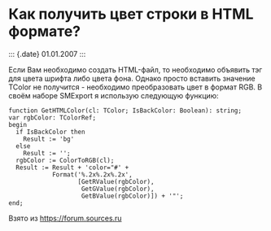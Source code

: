 Как получить цвет строки в HTML формате?
========================================

::: {.date}
01.01.2007
:::

Если Вам необходимо создать HTML-файл, то необходимо объявить тэг для
цвета шрифта либо цвета фона. Однако просто вставить значение TColor не
получится - необходимо преобразовать цвет в формат RGB. В своём наборе
SMExport я использую следующую функцию:

    function GetHTMLColor(cl: TColor; IsBackColor: Boolean): string; 
    var rgbColor: TColorRef; 
    begin 
      if IsBackColor then 
        Result := 'bg' 
      else 
        Result := ''; 
      rgbColor := ColorToRGB(cl); 
      Result := Result + 'color="#' + 
                Format('%.2x%.2x%.2x', 
                       [GetRValue(rgbColor), 
                        GetGValue(rgbColor), 
                        GetBValue(rgbColor)]) + '"'; 
    end; 

Взято из <https://forum.sources.ru>
